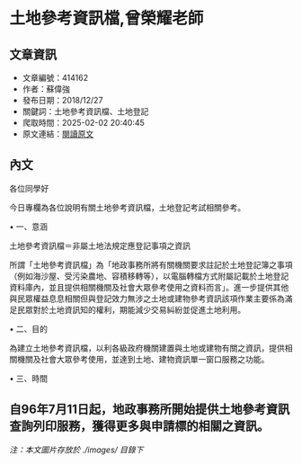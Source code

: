 # 土地參考資訊檔,曾榮耀老師

## 文章資訊
- 文章編號：414162
- 作者：蘇偉強
- 發布日期：2018/12/27
- 關鍵詞：土地參考資訊檔、土地登記
- 爬取時間：2025-02-02 20:40:45
- 原文連結：[閱讀原文](https://real-estate.get.com.tw/Columns/detail.aspx?no=414162)

## 內文
各位同學好

今日專欄為各位說明有關土地參考資訊檔，土地登記考試相關參考。

• 一、意涵

土地參考資訊檔＝非屬土地法規定應登記事項之資訊

所謂「土地參考資訊檔」為「地政事務所將有關機關要求註記於土地登記簿之事項（例如海沙屋、受污染農地、容積移轉等），以電腦轉檔方式附屬記載於土地登記資料庫內，並且提供相關機關及社會大眾參考使用之資料而言」。進一步提供其他與民眾權益息息相關但與登記效力無涉之土地或建物參考資訊該項作業主要係為滿足民眾對於土地資訊知的權利，期能減少交易糾紛並促進土地利用。

• 二、目的

為建立土地參考資訊檔，以利各級政府機關建置與土地或建物有關之資訊，提供相關機關及社會大眾參考使用，並達到土地、建物資訊單一窗口服務之功能。

• 三、時間

自96年7月11日起，地政事務所開始提供土地參考資訊查詢列印服務，獲得更多與申請標的相關之資訊。
---
*注：本文圖片存放於 ./images/ 目錄下*
